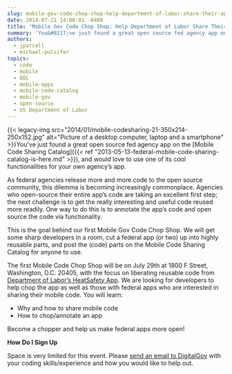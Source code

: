 ```yaml
---
slug: mobile-gov-code-chop-shop-help-department-of-labor-share-their-app-functionality-gov-wide
date: 2014-07-21 14:00:01 -0400
title: 'Mobile Gov Code Chop Shop: Help Department of Labor Share Their App Functionality Gov-wide'
summary: 'You&#8217;ve just found a great open source fed agency app on the Mobile Code Sharing Catalog, and would love to use one of its cool functionalities for your own agency&#8217;s app. As federal agencies release more and more code to the open source'
authors:
  - jparcell
  - michael-pulsifer
topics:
  - code
  - mobile
  - DOL
  - mobile-apps
  - mobile-code-catalog
  - mobile-gov
  - open-source
  - US Department of Labor
---
```


{{< legacy-img src="2014/01/mobile-codesharing-21-350x214-250x152.jpg" alt="Picture of a desktop computer, laptop and a smartphone" >}}You&#8217;ve just found a great open source fed agency app on the [Mobile Code Sharing Catalog]({{< ref "2013-05-13-federal-mobile-code-sharing-catalog-is-here.md" >}}), and would love to use one of its cool functionalities for your own agency&#8217;s app.

As federal agencies release more and more code to the open source community, this dilemma is becoming increasingly commonplace. Agencies who open-source their entire app’s code are taking an excellent first step; the next challenge is to get the really interesting and useful code reused more readily. One way to do this is to annotate the app’s code and open source the code via functionality.

This is the goal behind our first Mobile Gov Code Chop Shop. We will get some sharp developers in a room, cut a federal app (or two) up into highly reusable parts, and post the (code) parts on the Mobile Code Sharing Catalog for anyone to use.

The first Mobile Code Chop Shop will be on July 29th at 1800 F Street, Washington, D.C. 20405, with the focus on liberating reusable code from [Department of Labor&#8217;s HeatSafety App](https://www.osha.gov/SLTC/heatillness/heat_index/heat_app.html). We are looking for developers to help chop the app as well as those with federal apps who are interested in sharing their mobile code. You will learn:

  * Why and how to share mobile code
  * How to chop/annotate an app

Become a chopper and help us make federal apps more open!

**How Do I Sign Up**

Space is very limited for this event. Please [send an email to DigitalGov](mailto:DigitalGov@gsa.gov) with your coding skills/experience and how you would like to help out.